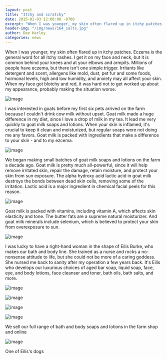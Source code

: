 ```yaml
---
layout: post
title: "Itchy and scratchy"
date: 2015-02-03 12:00:00 -0700
excerpt: "When I was younger, my skin often flared up in itchy patches. Eczema is the general word for ..."
header-img: "/img/news/164_salts.jpg"
author: Dee Harley
categories: news
---
```

When I was younger, my skin often flared up in itchy patches. Eczema
is the general word for all itchy rashes. I get it on my face and
neck, but it is common behind your knees and at your elbows and
armpits. Millions of people have eczema, but there isn't one simple
trigger. Irritants like detergent and scent, allergens like mold,
dust, pet fur and some foods, hormonal levels, high and low humidity,
and anxiety may all affect your skin. When my face got blotchy and
red, it was hard not to get worked up about my appearance, probably
making the situation worse.

![image](/img/news/164_eilis.JPG)

I was interested in goats before my first six pets arrived on the farm
because I couldn't drink cow milk without upset. Goat milk made a huge
difference in my diet, since I love a drop of milk in my tea. It lead
me very quickly to goat milk soaps and lotions. When your skin is
inflamed, it's crucial to keep it clean and moisturized, but regular
soaps were not doing me any favors. Goat milk is packed with
ingredients that make a difference to your skin - and to my ezcema.

![image](/img/news/164_milk.JPG)

We began making small batches of goat milk soaps and lotions on the
farm a decade ago. Goat milk is pretty much all-powerful, since it
will help remove irritated skin, repair the damage, retain moisture,
and protect your skin from sun exposure. The alpha hydroxy acid lactic
acid in goat milk destroys the bonds between dead skin cells, removing
some of the irritation. Lactic acid is a major ingredient in chemical
facial peels for this reason.

![image](/img/news/164_pouring.JPG)

Goat milk is packed with vitamins, including vitamin A, which affects
skin elasticity and tone. The butter fats are a supreme natural
moisturizer. And goat milk minerals include selenium, which is
believed to protect your skin from overexposure to sun.

![image](/img/news/164_saucepan.JPG)

I was lucky to have a right-hand woman in the shape of Eilís Burke,
who makes our bath and body line. She trained as a nurse and rocks a
no-nonsense attitude to life, but she could not be more of a caring
goddess. She nursed me back to sanity after my operation a few years
back. It's Eilís who develops our luxurious choices of aged bar soap,
liquid soap, face, eye, and body lotions, face cleanser and toner,
bath oils, bath salts, and more.

![image](/img/news/164_saucepan2.JPG)

![image](/img/news/164_whisk.JPG)

![image](/img/news/164_bottles.JPG)

![image](/img/news/164_lotion.jpg)

We sell our full range of bath and body soaps and lotions in the farm
shop and online

![image](/img/news/164_dog.JPG)

One of Eilís's dogs

